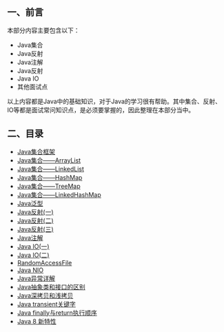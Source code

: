 ## 一、前言

本部分内容主要包含以下：

- Java集合
- Java反射
- Java注解
- Java反射
- Java IO
- 其他面试点

以上内容都是Java中的基础知识，对于Java的学习很有帮助。其中集合、反射、IO等都是面试常问知识点，是必须要掌握的，因此整理在本部分当中。

## 二、目录

- [Java集合框架](basis/Collections-Framework.md)
- [Java集合——ArrayList](basis/arraylist.md)
- [Java集合——LinkedList](basis/linkedlist.md)
- [Java集合——HashMap](basis/hashmap.md)
- [Java集合——TreeMap](basis/treemap.md)
- [Java集合——LinkedHashMap](basis/LinkedHashMap.md)
- [Java泛型](basis/genericity.md)
- [Java反射\(一\)](basis/reflection1.md)
- [Java反射\(二\)](basis/reflection2.md)
- [Java反射\(三\)](basis/reflection3.md)
- [Java注解](basis/annotation.md)
- [Java IO\(一\)](basis/java-io1.md)
- [Java IO\(二\)](basis/java-io2.md)
- [RandomAccessFile](basis/randomaccessfile.md)
- [Java NIO](basis/java-nio.md)
- [Java异常详解](basis/throwable.md)
- [Java抽象类和接口的区别](basis/abstract_interface.md)
- [Java深拷贝和浅拷贝](basis/copy.md)
- [Java transient关键字](basis/transient.md)
- [Java finally与return执行顺序](basis/finally-return.md)
- [Java 8 新特性](basis/java-8.md)